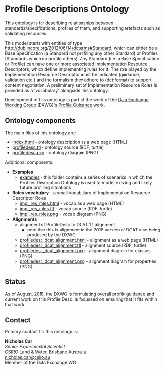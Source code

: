 # Profile Descriptions Ontology
This ontology is for describing relationships between standards/specifications, profiles of them, and supporting artefacts such as validating resources.

This model starts with entities of type <http://dublincore.org/2012/06/14/dcterms#Standard>, which can either be a Base Specification (a Standard not profiling any other Standard) or Profiles (Standards which do profile others). Any Standard (i.e. a Base Specification or Profile) can have one or more associated Implementation Resource Descriptors, which define implementing rules for it. The role played by the Implementation Resource Descriptor must be indicated (guidance, validation etc.) and the formalism they adhere to (dct:format) to support content negotiation. A preliminary set of Implementation Resource Roles is provided as a 'vocabulary' alongside this ontology.

Development of this ontology is part of the work of the [Data Exchange Working Group](https://www.w3.org/2017/dxwg/) (DXWG)'s [Profile Guidance](https://w3c.github.io/dxwg/profile-guidance/) work.

## Ontology components
The main files of this ontology are:

* [index.html](https://w3c.github.io/dxwg/profiledesc/) - ontology description as a web page (HTML)
* [profiledesc.ttl](profiledesc.ttl) - ontology source (RDF, turtle)
* [profiledesc.png](profiledesc.png) - ontology diagram (PNG)

Additional components:

* **Examples**
  * [examples](examples/) - this folder contains a series of scenarios in which the Profiles Description Ontology is used to model existing and likely future profiling situations
* **Roles vocabulary** - a small vocabulary of Implementation Resource Descriptor Roles
  * [impl_res_roles.html](https://w3c.github.io/dxwg/profiledesc/impl_res_roles.html) - vocab as a web page (HTML)
  * [impl_res_roles.ttl](impl_res_roles.ttl) - vocab source (RDF, turtle)
  * [impl_res_roles.png](impl_res_roles.png) - vocab diagram (PNG)
* **Alignments**
  * alignment of ProfileDesc to DCAT 1.1 alignment
    * note that this is alignment to the 2018 version of DCAT also being produced by the DXWG
  * [profiledesc_dcat_alignment.html](https://w3c.github.io/dxwg/profiledesc/profiledesc_dcat_alignment.html) - alignment as a web page (HTML)
  * [profiledesc_dcat_alignment.ttl](profiledesc_dcat_alignment.ttl) - alignment source (RDF, turtle)
  * [profiledesc_dcat_alignment.png](profiledesc_dcat_alignment_classes.png) - alignment diagram for classes (PNG)
  * [profiledesc_dcat_alignment.png](profiledesc_dcat_alignment_classes.png) - alignment diagram for properties (PNG)


## Status
As of August, 2018, the DXWG is formulating overall profile guidance and current work on this Profile Desc. is focussed on ensuring that it fits within that work.

## Contact
Primary contact for this ontology is:

**Nicholas Car**  
*Senior Experimental Scientist*  
CSIRO Land & Water, Brisbane Australia  
<nicholas.car@csiro.au>  
Member of the Data Exchange WG
